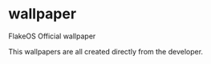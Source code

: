 # wallpaper
FlakeOS Official wallpaper

This wallpapers are all created directly from the developer.
